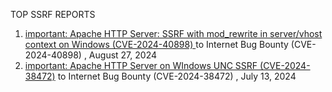 TOP SSRF REPORTS

1. [important: Apache HTTP Server: SSRF with mod_rewrite in server/vhost context on Windows (CVE-2024-40898)
](https://hackerone.com/reports/2612028) to Internet Bug Bounty (CVE-2024-40898) , August 27, 2024
2. [important: Apache HTTP Server on WIndows UNC SSRF (CVE-2024-38472)](https://hackerone.com/reports/2585385) to Internet Bug Bounty (CVE-2024-38472) , July 13, 2024

